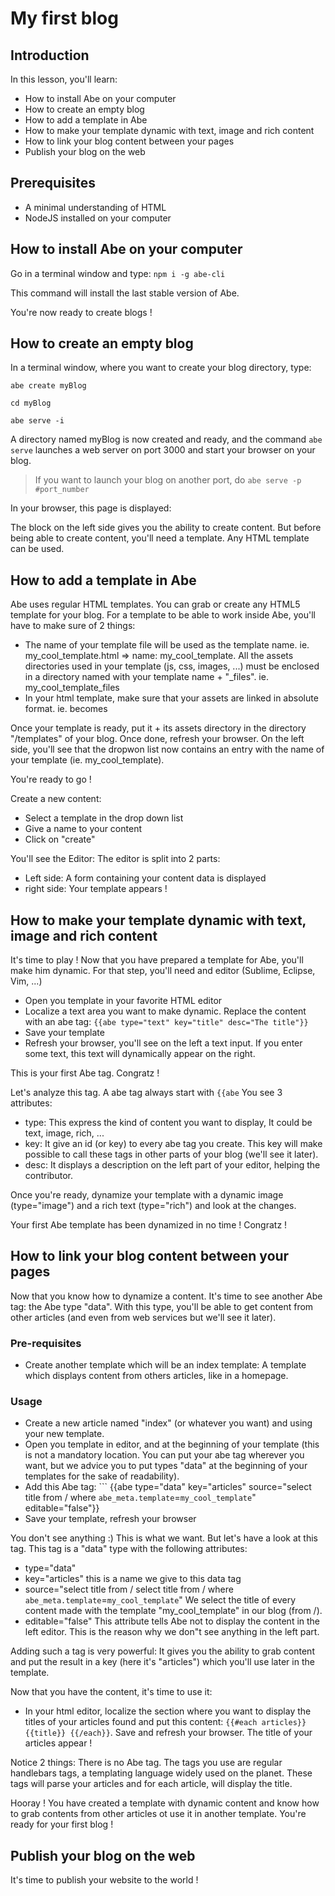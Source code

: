 # My first blog

## Introduction

In this lesson, you'll learn: 
- How to install Abe on your computer
- How to create an empty blog
- How to add a template in Abe
- How to make your template dynamic with text, image and rich content
- How to link your blog content between your pages
- Publish your blog on the web

## Prerequisites

- A minimal understanding of HTML
- NodeJS installed on your computer

## How to install Abe on your computer

Go in a terminal window and type:
``` npm i -g abe-cli ```

This command will install the last stable version of Abe. 

You're now ready to create blogs !

## How to create an empty blog

In a terminal window, where you want to create your blog directory, type:

``` abe create myBlog ```

``` cd myBlog ```

``` abe serve -i ```

A directory named myBlog is now created and ready, and the command ``` abe serve ``` launches a web server on port 3000 and start your browser on your blog.

> If you want to launch your blog on another port, do ```abe serve -p #port_number```

In your browser, this page is displayed:

The block on the left side gives you the ability to create content. But before being able to create content, you'll need a template. Any HTML template can be used.

## How to add a template in Abe

Abe uses regular HTML templates. You can grab or create any HTML5 template for your blog. For a template to be able to work inside Abe, you'll have to make sure of 2 things:
- The name of your template file will be used as the template name. ie. my_cool_template.html => name: my_cool_template. All the assets directories used in your template (js, css, images, ...) must be enclosed in a directory named with your template name + "_files". ie. my_cool_template_files
- In your html template, make sure that your assets are linked in absolute format. ie. <script src="my.js"></script> becomes <script src="/my.js"></script>

Once your template is ready, put it + its assets directory in the directory "/templates" of your blog. Once done, refresh your browser. On the left side, you'll see that the dropwon list now contains an entry with the name of your template (ie. my_cool_template). 

You're ready to go !

Create a new content:
- Select a template in the drop down list
- Give a name to your content
- Click on "create"

You'll see the Editor:
The editor is split into 2 parts:
- Left side: A form containing your content data is displayed
- right side: Your template appears !

## How to make your template dynamic with text, image and rich content
It's time to play !
Now that you have prepared a template for Abe, you'll make him dynamic. For that step, you'll need and editor (Sublime, Eclipse, Vim, ...)
- Open you template in your favorite HTML editor
- Localize a text area you want to make dynamic. Replace the content with an abe tag: ``` {{abe type="text" key="title" desc="The title"}} ```
- Save your template
- Refresh your browser, you'll see on the left a text input. If you enter some text, this text will dynamically appear on the right. 

This is your first Abe tag. Congratz !

Let's analyze this tag. A abe tag always start with ```{{abe``` 
You see 3 attributes:
- type: This express the kind of content you want to display, It could be text, image, rich, ...
- key: It give an id (or key) to every abe tag you create. This key will make possible to call these tags in other parts of your blog (we'll see it later).
- desc: It displays a description on the left part of your editor, helping the contributor.

Once you're ready, dynamize your template with a dynamic image (type="image") and a rich text (type="rich") and look at the changes.

Your first Abe template has been dynamized in no time ! Congratz !

## How to link your blog content between your pages

Now that you know how to dynamize a content. It's time to see another Abe tag: the Abe type "data". With this type, you'll be able to get content from other articles (and even from web services but we'll see it later).

### Pre-requisites
- Create another template which will be an index template: A template which displays content from others articles, like in a homepage.

### Usage

- Create a new article named "index" (or whatever you want) and using your new template.
- Open you template in editor, and at the beginning of your template (this is not a mandatory location. You can put your abe tag wherever you want, but we advice you to put types "data" at the beginning of your templates for the sake of readability).
- Add this Abe tag: ``` {{abe type="data" key="articles" source="select title from / where `abe_meta.template`=`my_cool_template`" editable="false"}}
- Save your template, refresh your browser

You don't see anything :) This is what we want. But let's have a look at this tag. This tag is a "data" type with the following attributes:
- type="data" 
- key="articles" this is a name we give to this data tag
- source="select title from / select title from / where `abe_meta.template`=`my_cool_template`" We select the title of every content made with the template "my_cool_template" in our blog (from /).
- editable="false" This attribute tells Abe not to display the content in the left editor. This is the reason why we don"t see anything in the left part.

Adding such a tag is very powerful: It gives you the ability to grab content and put the result in a key (here it's "articles") which you'll use later in the template.

Now that you have the content, it's time to use it:
- In your html editor, localize the section where you want to display the titles of your articles found and put this content: ``` {{#each articles}} {{title}} {{/each}} ```. Save and refresh your browser. The title of your articles appear !

Notice 2 things: There is no Abe tag. The tags you use are regular handlebars tags, a templating language widely used on the planet. These tags will parse your articles and for each article, will display the title.

Hooray ! You have created a template with dynamic content and know how to grab contents from other articles ot use it in another template. You're ready for your first blog !

## Publish your blog on the web

It's time to publish your website to the world ! 
